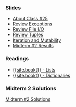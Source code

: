 <a name="class25"></a>

### Slides

* [About Class #25](classes/25/meta.html)
* [Review Exceptions](classes/25/exceptions.html)
* [Review File I/O](classes/25/file-io.html)
* [Review Tuples](classes/25/tuples.html)
* [Iteration and Mutability](classes/25/list_iteration_mutability_review.html)
* [Midterm #2 Results](classes/25/exam.html)

<!--
* [Dictionaries](classes/25/dictionaries.html)
* [List Comprehensions](classes/25/list_comprehensions.html)
-->

<!--
* [Midterm](resources/handouts/midterm_2.pdf) and [Solutions](resources/handouts/midterm_2_solutions.pdf)
-->

### Readings

* [{{site.bookt}} - Lists](http://openbookproject.net/thinkcs/python/english3e/lists.html) 
* [{{site.bookt}} - Dictionaries](http://www.openbookproject.net/thinkcs/python/english3e/dictionaries.html)

### Midterm 2 Solutions

[Midterm #2 Solutions](resources/handouts/midterm_2/midterm_2_solutions.pdf)

<!--
<a name="homework11"></a>

### Homework #11

* Due __May 7th__ 
* Any submission on Wednesday, the 7th, before 11PM is on-time
* Submit all files __via NYU Classes__
* Description of each assignment is in a comment in each file

1. [double.py](homework/hw11/double.py)
2. [exercises.py](homework/hw11/exercises.py)
3. [main_jane.py](homework/hw11/main_jane.py)
-->
